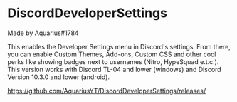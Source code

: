 # DiscordDeveloperSettings
Made by Aquarius#1784

This enables the Developer Settings menu in Discord's settings. From there, you can enable Custom Themes, Add-ons, Custom CSS and other cool perks like showing badges next to usernames (Nitro, HypeSquad e.t.c.). This version works with Discord TL-04 and lower (windows) and Discord Version 10.3.0 and lower (android).

https://github.com/AquariusYT/DiscordDeveloperSettings/releases/

